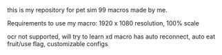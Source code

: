 this is my repository for pet sim 99 macros made by me. 

Requirements to use my macro:
1920 x 1080 resolution, 100% scale

ocr not supported, will try to learn xd
macro has auto reconnect, auto eat fruit/use flag, customizable configs

